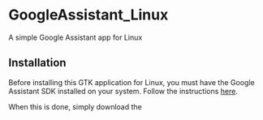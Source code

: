 # GoogleAssistant_Linux
A simple Google Assistant app for Linux

## Installation
Before installing this GTK application for Linux, you must have the Google Assistant SDK installed on your system.
Follow the instructions [here](https://developers.google.com/assistant/sdk/guides/library/python/).

When this is done, simply download the 
